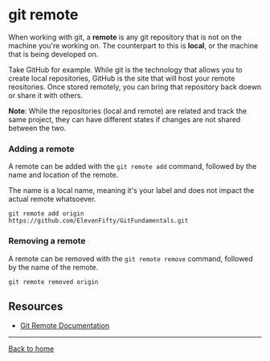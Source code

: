 # git remote

When working with git, a **remote** is any git repository that is not on the machine you're working on. The counterpart to this is **local**, or the machine that is being developed on.

Take GitHub for example. While git is the technology that allows you to create local repositories, GitHub is the site that will host your remote reositories. Once stored remotely, you can bring that repository back doewn or share it with others.

**Note**: While the repositories (local and remote) are related and track the same project, they can have different states if changes are not shared between the two.

### Adding a remote

A remote can be added with the `git remote add` command, followed by the name and location of the remote.

The name is a local name, meaning it's your label and does not impact the actual remote whatsoever.

```
git remote add origin https://github.com/ElevenFifty/GitFundamentals.git
```

### Removing a remote

A remote can be removed with the `git remote remove` command, followed by the name of the remote.

```
git remote removed origin
```

## Resources

- [Git Remote Documentation](https://git-scm.com/docs/git-remote)

---

[Back to home](../README.md)